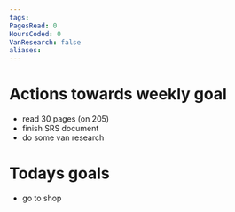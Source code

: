 ```yaml
---
tags: 
PagesRead: 0
HoursCoded: 0
VanResearch: false
aliases:
---
```

# Actions towards weekly goal
- read 30 pages (on 205)
- finish SRS document
- do some van research
# Todays goals
- go to shop